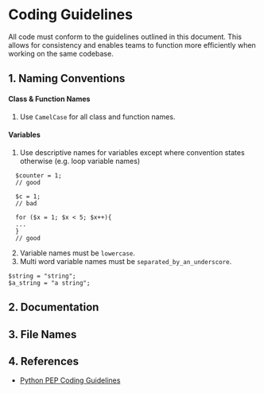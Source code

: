 # Coding Guidelines
All code must conform to the guidelines outlined in this document. This allows for consistency and enables teams to function more efficiently when working on the same codebase.

## 1. Naming Conventions

#### Class & Function Names
1. Use `CamelCase` for all class and function names.

#### Variables
1. Use descriptive names for variables except where convention states otherwise (e.g. loop variable names)
  ```
    $counter = 1;
    // good

    $c = 1;
    // bad

    for ($x = 1; $x < 5; $x++){
    ...
    }
    // good
  ```
2. Variable names must be `lowercase`.
3. Multi word variable names must be `separated_by_an_underscore`.
  ```
  $string = "string";
  $a_string = "a string";
  ```

## 2. Documentation

## 3. File Names

## 4. References

- [Python PEP Coding Guidelines](https://www.python.org/dev/peps/pep-0008/)

